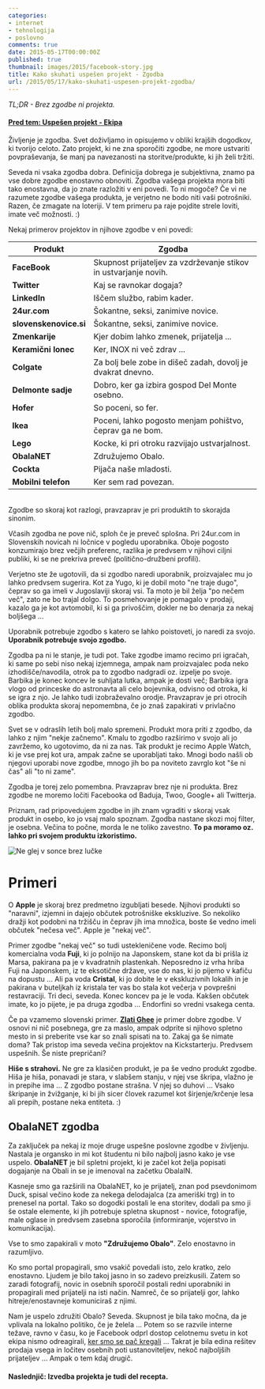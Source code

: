 ```yaml
---
categories: 
- internet
- tehnologija
- poslovno
comments: true
date: 2015-05-17T00:00:00Z
published: true
thumbnail: images/2015/facebook-story.jpg
title: Kako skuhati uspešen projekt - Zgodba
url: /2015/05/17/kako-skuhati-uspesen-projekt-zgodba/
---
```


*TL;DR - Brez zgodbe ni projekta.*

#### [Pred tem: Uspešen projekt - Ekipa](/2014/09/30/kako-skuhati-uspesen-projekt-ekipa/)

Življenje je zgodba. Svet doživljamo in opisujemo v obliki krajših dogodkov, ki tvorijo celoto. Zato projekt, ki ne zna sporočiti zgodbe, ne more ustvariti povpraševanja, še manj pa navezanosti na storitve/produkte, ki jih želi tržiti.

Seveda ni vsaka zgodba dobra. Definicija dobrega je subjektivna, znamo pa vse dobre zgodbe enostavno obnoviti. Zgodba vašega projekta mora biti tako enostavna, da jo znate razložiti v eni povedi. To ni mogoče? Če vi ne razumete zgodbe vašega produkta, je verjetno ne bodo niti vaši potrošniki. Razen, če zmagate na loteriji. V tem primeru pa raje pojdite strele loviti, imate več možnosti. :)

Nekaj primerov projektov in njihove zgodbe v eni povedi:

Produkt      | Zgodba   
-------------|-------------
 **FaceBook** | Skupnost prijateljev za vzdrževanje stikov in ustvarjanje novih. 
 **Twitter** | Kaj se ravnokar dogaja? 
 **LinkedIn** | Iščem službo, rabim kader. 
 **24ur.com** | Šokantne, seksi, zanimive novice. 
 **slovenskenovice.si** | Šokantne, seksi, zanimive novice. 
 **Zmenkarije** | Kjer dobim lahko zmenek, prijatelja ... 
 **Keramični lonec** | Ker, INOX ni več zdrav ... 
 **Colgate** | Za bolj bele zobe in dišeč zadah, dovolj je dvakrat dnevno. 
 **Delmonte sadje** | Dobro, ker ga izbira gospod Del Monte osebno. 
 **Hofer** | So poceni, so fer. 
 **Ikea** | Poceni, lahko pogosto menjam pohištvo, čeprav ga ne bom. 
 **Lego** | Kocke, ki pri otroku razvijajo ustvarjalnost. 
 **ObalaNET** | Združujemo Obalo. 
 **Cockta** | Pijača naše mladosti. 
 **Mobilni telefon** | Ker sem rad povezan. 



<br>
Zgodbe so skoraj kot razlogi, pravzaprav je pri produktih to skorajda sinonim.

Včasih zgodba ne pove nič, sploh če je preveč splošna. Pri 24ur.com in Slovenskih novicah ni ločnice v pogledu uporabnika. Oboje pogosto konzumirajo brez večjih preferenc, razlika je predvsem v njihovi ciljni publiki, ki se ne prekriva preveč (politično-družbeni profili).

Verjetno ste že ugotovili, da si zgodbo naredi uporabnik, proizvajalec mu jo lahko predvsem sugerira. Kot za Yugo, ki je dobil moto "ne traje dugo", čeprav so ga imeli v Jugoslaviji skoraj vsi. Ta moto je bil želja "po nečem več", zato ne bo trajal dolgo. To posmehovanje je pomagalo v prodaji, kazalo ga je kot avtomobil, ki si ga privoščim, dokler ne bo denarja za nekaj boljšega ...

Uporabnik potrebuje zgodbo s katero se lahko poistoveti, jo naredi za svojo. **Uporabnik potrebuje svojo zgodbo.**

Zgodba pa ni le stanje, je tudi pot. Take zgodbe imamo recimo pri igračah, ki same po sebi niso nekaj izjemnega, ampak nam proizvajalec poda neko izhodišče/navodila, otrok pa to zgodbo nadgradi oz. izpelje po svoje. Barbika je konec koncev le suhljata lutka, ampak je dosti več; Barbika igra vlogo od princeske do astronavta ali celo bojevnika, odvisno od otroka, ki se igra z njo. Je lahko tudi izobraževalno orodje. Pravzaprav je pri otrocih oblika produkta skoraj nepomembna, če jo znaš zapakirati v privlačno zgodbo. 
 
Svet se v odraslih letih bolj malo spremeni. Produkt mora priti z zgodbo, da lahko z njim "nekje začnemo". Kmalu to zgodbo razširimo v svojo ali jo zavržemo, ko ugotovimo, da ni za nas. Tak produkt je recimo Apple Watch, ki je vse prej kot ura, ampak začne se uporabljati tako. Mnogi bodo našli ob njegovi uporabi nove zgodbe, mnogo jih bo pa noviteto zavrglo kot "še ni čas" ali "to ni zame".

Zgodba je torej zelo pomembna. Pravzaprav brez nje ni produkta. Brez zgodbe ne moremo ločiti Facebooka od Baduja, Twoo, Google+ ali Twitterja.

Priznam, rad pripovedujem zgodbe in jih znam vgraditi v skoraj vsak produkt in osebo, ko jo vsaj malo spoznam. Zgodba nastane skozi moj filter, je osebna. Večina to počne, morda le ne toliko zavestno. **To pa moramo oz. lahko pri svojem produktu izkoristimo.**

![Ne glej v sonce brez lučke](/images/2015/zgodba-lucka.jpg)


# Primeri

O **Apple** je skoraj brez predmetno izgubljati besede. Njihovi produkti so "naravni", izjemni in dajejo občutek potrošniške ekskluzive. So nekoliko dražji kot podobni na tržišču in čeprav jih ima množica, boste še vedno imeli občutek "nečesa več". Apple je "nekaj več".

Primer zgodbe "nekaj več" so tudi ustekleničene vode. Recimo bolj komercialna voda **Fuji**, ki jo polnijo na Japonskem, stane kot da bi prišla iz Marsa, pakirana pa je v kvadratnih plastenkah. Neposredno iz vrha hriba Fuji na Japonskem, iz te eksotične države, vse do nas, ki jo pijemo v kafiču na dopustu ...  Ali pa voda **Cristal**, ki jo dobite le v ekskluzivnih lokalih in je pakirana v buteljkah iz kristala ter vas bo stala kot večerja v povprešni restavraciji. Tri deci, seveda. Konec koncev pa je le voda. Kakšen občutek imate, ko jo pijete, je pa druga zgodba ... Endorfini so vredni vsakega centa.

Če pa vzamemo slovenski primer. [**Zlati Ghee**](http://zlati-ghee.si/) je primer dobre zgodbe. V osnovi ni nič posebnega, gre za maslo, ampak odprite si njihovo spletno mesto in si preberite vse kar so znali spisati na to. Zakaj ga še nimate doma? Tak pristop ima seveda večina projektov na Kickstarterju. Predvsem uspešnih. Še niste prepričani? 

**Hiše s strahovi.** Ne gre za klasičen produkt, je pa še vedno produkt zgodbe. Hiša je hiša, ponavadi je stara, v slabšem stanju, v njej vse škripa, vlažno je in prepihe ima ... Z zgodbo postane strašna. V njej so duhovi ... Vsako škripanje in žvižganje, ki bi jih sicer človek razumel kot širjenje/krčenje lesa ali prepih, postane neka entiteta. :)

## ObalaNET zgodba

Za zaključek pa nekaj iz moje druge uspešne poslovne zgodbe v življenju. Nastala je organsko in mi kot študentu ni bilo najbolj jasno kako je vse uspelo. **ObalaNET** je bil spletni projekt, ki je začel kot želja popisati dogajanje na Obali in se je imenoval na začetku ObalaIN. 

Kasneje smo ga razširili na ObalaNET, ko je prijatelj, znan pod psevdonimom Duck, spisal večino kode za nekega delodajalca (za ameriški trg) in to prenesel na portal. Tako so dogodki postali le ena storitev, dodali pa smo ji še ostale elemente, ki jih potrebuje spletna skupnost - novice, fotografije, male oglase in predvsem zasebna sporočila (informiranje, vojerstvo in komunikacija).

Vse to smo zapakirali v moto **"Združujemo Obalo"**. Zelo enostavno in razumljivo. 

Ko smo portal propagirali, smo vsakič povedali isto, zelo kratko, zelo enostavno. Ljudem je bilo takoj jasno in so zadevo preizkusili. Zatem so zaradi fotografij, novic in osebnih sporočil postali redni uporabniki in propagirali med prijatelji na isti način. Namreč, če so prijatelji gor, lahko hitreje/enostavneje komuniciraš z njimi. 

Nam je uspelo združiti Obalo? Seveda. Skupnost je bila tako močna, da je vplivala na lokalno politiko, če je želela ... Potem so se razvile interne težave, ravno v času, ko je Facebook odprl dostop celotnemu svetu in kot ekipa nismo odreagirali, [ker smo se pač kregali](/2014/09/30/kako-skuhati-uspesen-projekt-ekipa/) ... Takrat je bila edina rešitev prodaja vsega in ločitev osebnih poti ustanoviteljev, nekoč najboljših prijateljev ... Ampak o tem kdaj drugič.

#### Naslednjič: Izvedba projekta je tudi del recepta.


